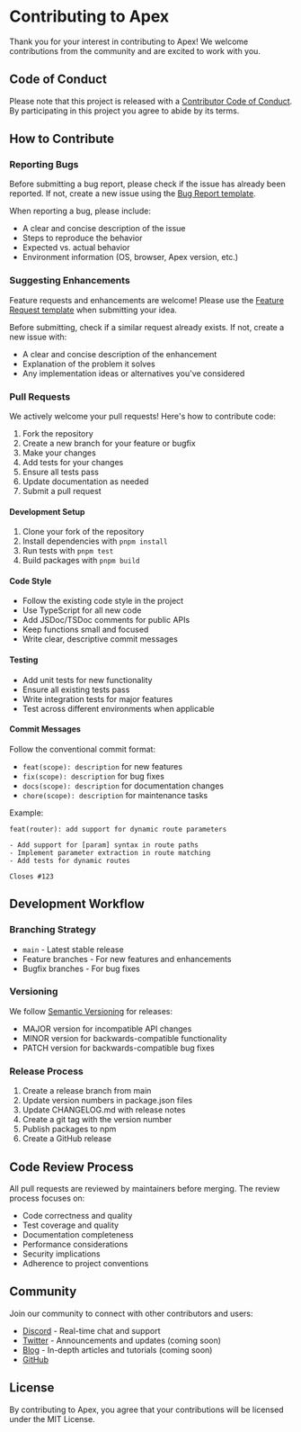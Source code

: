 # Contributing to Apex

Thank you for your interest in contributing to Apex! We welcome contributions from the community and are excited to work with you.

## Code of Conduct

Please note that this project is released with a [Contributor Code of Conduct](CODE_OF_CONDUCT.md). By participating in this project you agree to abide by its terms.

## How to Contribute

### Reporting Bugs

Before submitting a bug report, please check if the issue has already been reported. If not, create a new issue using the [Bug Report template](.github/ISSUE_TEMPLATE/bug_report.md).

When reporting a bug, please include:
- A clear and concise description of the issue
- Steps to reproduce the behavior
- Expected vs. actual behavior
- Environment information (OS, browser, Apex version, etc.)

### Suggesting Enhancements

Feature requests and enhancements are welcome! Please use the [Feature Request template](.github/ISSUE_TEMPLATE/feature_request.md) when submitting your idea.

Before submitting, check if a similar request already exists. If not, create a new issue with:
- A clear and concise description of the enhancement
- Explanation of the problem it solves
- Any implementation ideas or alternatives you've considered

### Pull Requests

We actively welcome your pull requests! Here's how to contribute code:

1. Fork the repository
2. Create a new branch for your feature or bugfix
3. Make your changes
4. Add tests for your changes
5. Ensure all tests pass
6. Update documentation as needed
7. Submit a pull request

#### Development Setup

1. Clone your fork of the repository
2. Install dependencies with `pnpm install`
3. Run tests with `pnpm test`
4. Build packages with `pnpm build`

#### Code Style

- Follow the existing code style in the project
- Use TypeScript for all new code
- Add JSDoc/TSDoc comments for public APIs
- Keep functions small and focused
- Write clear, descriptive commit messages

#### Testing

- Add unit tests for new functionality
- Ensure all existing tests pass
- Write integration tests for major features
- Test across different environments when applicable

#### Commit Messages

Follow the conventional commit format:
- `feat(scope): description` for new features
- `fix(scope): description` for bug fixes
- `docs(scope): description` for documentation changes
- `chore(scope): description` for maintenance tasks

Example:
```
feat(router): add support for dynamic route parameters

- Add support for [param] syntax in route paths
- Implement parameter extraction in route matching
- Add tests for dynamic routes

Closes #123
```

## Development Workflow

### Branching Strategy

- `main` - Latest stable release
- Feature branches - For new features and enhancements
- Bugfix branches - For bug fixes

### Versioning

We follow [Semantic Versioning](https://semver.org/) for releases:
- MAJOR version for incompatible API changes
- MINOR version for backwards-compatible functionality
- PATCH version for backwards-compatible bug fixes

### Release Process

1. Create a release branch from main
2. Update version numbers in package.json files
3. Update CHANGELOG.md with release notes
4. Create a git tag with the version number
5. Publish packages to npm
6. Create a GitHub release

## Code Review Process

All pull requests are reviewed by maintainers before merging. The review process focuses on:

- Code correctness and quality
- Test coverage and quality
- Documentation completeness
- Performance considerations
- Security implications
- Adherence to project conventions

## Community

Join our community to connect with other contributors and users:

- [Discord](https://discord.gg/apex-framework) - Real-time chat and support 
- [Twitter](https://twitter.com/apex_framework) - Announcements and updates (coming soon)
- [Blog](https://apex.dev/blog) - In-depth articles and tutorials (coming soon)
- [GitHub](https://github.com/Nom-nom-hub/Apex)

## License

By contributing to Apex, you agree that your contributions will be licensed under the MIT License.